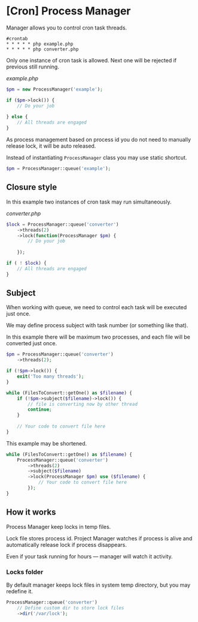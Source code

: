 # [Cron] Process Manager

Manager allows you to control cron task threads.

```
#crontab
* * * * * php example.php
* * * * * php converter.php
```

Only one instance of cron task is allowed. Next one will be rejected if previous still running.

_example.php_

```php
$pm = new ProcessManager('example');

if ($pm->lock()) {
    // Do your job
 
} else {
    // All threads are engaged
}
```

As process management based on process id you do not need to manually release lock, it will be auto released.

Instead of instantiating `ProcessManager` class you may use static shortcut.

```php
$pm = ProcessManager::queue('example');
```

## Closure style

In this example two instances of cron task may run simultaneously.

_converter.php_

```php
$lock = ProcessManager::queue('converter')
    ->threads(2)
    ->lock(function(ProcessManager $pm) {
        // Do your job
    
    });

if ( ! $lock) {
    // All threads are engaged
}
```

## Subject

When working with queue, we need to control each task will be executed just once.

We may define process subject with task number (or something like that).

In this example there will be maximum two processes, and each file will be converted just once.

```php
$pm = ProcessManager::queue('converter')
    ->threads(2);

if (!$pm->lock()) {
    exit('Too many threads');
}

while (FilesToConvert::getOne() as $filename) {
    if (!$pm->subject($filename)->lock()) {
        // file is converting now by other thread
        continue;
    }
    
    // Your code to convert file here
}
```

This example may be shortened.

```php
while (FilesToConvert::getOne() as $filename) {
    ProcessManager::queue('converter')
        ->threads(2)
        ->subject($filename)
        ->lock(ProcessManager $pm) use ($filename) {
            // Your code to convert file here
        });
}
```

## How it works

Process Manager keep locks in temp files.

Lock file stores process id. Project Manager watches if process is alive
and automatically release lock if process disappears. 

Even if your task running for hours — manager will watch it activity. 

### Locks folder

By default manager keeps lock files in system temp directory, but you may redefine it.

```php
ProcessManager::queue('converter')
    // Define custom dir to store lock files
    ->dir('/var/lock');
```